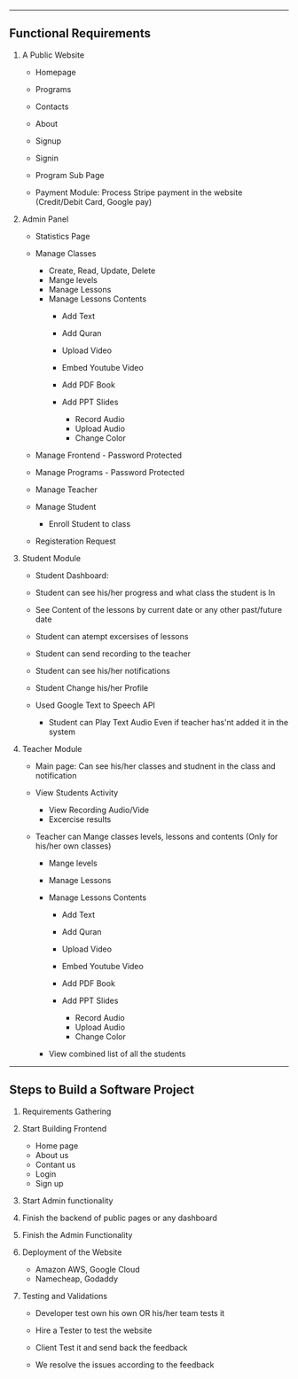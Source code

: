 
------------------------------
Functional Requirements
------------------------------

1) A Public Website
    - Homepage
    - Programs
    - Contacts
    - About
    - Signup
    - Signin
    - Program Sub Page

    - Payment Module: Process Stripe payment in the website (Credit/Debit Card, Google pay)

2) Admin Panel
    - Statistics Page
    - Manage Classes
        - Create, Read, Update, Delete
        - Mange levels
        - Manage Lessons
        - Manage Lessons Contents
            - Add Text
            - Add Quran
            - Upload Video
            - Embed Youtube Video
            - Add PDF Book
            - Add PPT Slides

                - Record Audio
                - Upload Audio
                - Change Color
            
    - Manage Frontend - Password Protected
    - Manage Programs - Password Protected
    - Manage Teacher
    - Manage Student
        - Enroll Student to class

    - Registeration Request

3) Student Module
    - Student Dashboard: 
    - Student can see his/her progress and what class the student is In
    - See Content of the lessons by current date or any other past/future date
    - Student can atempt excersises of lessons
    - Student can send recording to the teacher

    - Student can see his/her notifications
    - Student Change his/her Profile

    
    - Used Google Text to Speech API
        - Student can Play Text Audio Even if teacher has'nt added it in the system




4) Teacher Module
    - Main page: Can see his/her classes and studnent in the class and notification
    - View Students Activity
        - View Recording Audio/Vide
        - Excercise results

    - Teacher can Mange classes levels, lessons and contents (Only for his/her own classes)
        - Mange levels
        - Manage Lessons
        - Manage Lessons Contents
            - Add Text
            - Add Quran
            - Upload Video
            - Embed Youtube Video
            - Add PDF Book
            - Add PPT Slides

                - Record Audio
                - Upload Audio
                - Change Color

        - View combined list of all the students




-----------------------------------------------
Steps to Build a Software Project
-----------------------------------------------

1) Requirements Gathering
2) Start Building Frontend
    - Home page
    - About us
    - Contant us
    - Login
    - Sign up

3) Start Admin functionality
4) Finish the backend of public pages or any dashboard
5) Finish the Admin Functionality

6) Deployment of the Website
    - Amazon AWS, Google Cloud 
    - Namecheap, Godaddy

7) Testing and Validations
    - Developer test own his own OR his/her team tests it
    - Hire a Tester to test the website

    - Client Test it and send back the feedback
    - We resolve the issues according to the feedback
